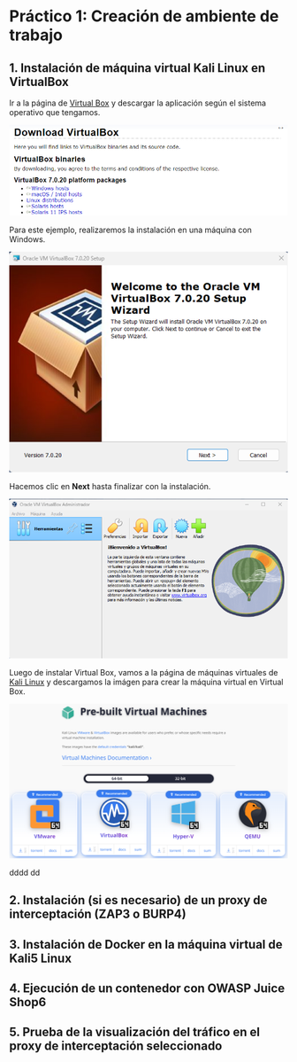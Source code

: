 # Práctico 1: Creación de ambiente de trabajo

## 1. Instalación de máquina virtual Kali Linux en VirtualBox

Ir a la página de [Virtual Box](https://www.virtualbox.org/wiki/Downloads) y descargar la aplicación según el sistema operativo que tengamos.

![Image1](Image1.png)

Para este ejemplo, realizaremos la instalación en una máquina con Windows.

![Image2](Image2.png)

Hacemos clic en __Next__ hasta finalizar con la instalación.

![Image3](Image3.png)

Luego de instalar Virtual Box, vamos a la página de máquinas virtuales de [Kali Linux](https://www.kali.org/get-kali/#kali-virtual-machines) y descargamos la imágen para crear la máquina virtual en Virtual Box.

![Image4](Image4.png)

dddd
dd

## 2. Instalación (si es necesario) de un proxy de interceptación (ZAP3 o BURP4)
## 3. Instalación de Docker en la máquina virtual de Kali5 Linux
## 4. Ejecución de un contenedor con OWASP Juice Shop6
## 5. Prueba de la visualización del tráfico en el proxy de interceptación seleccionado
